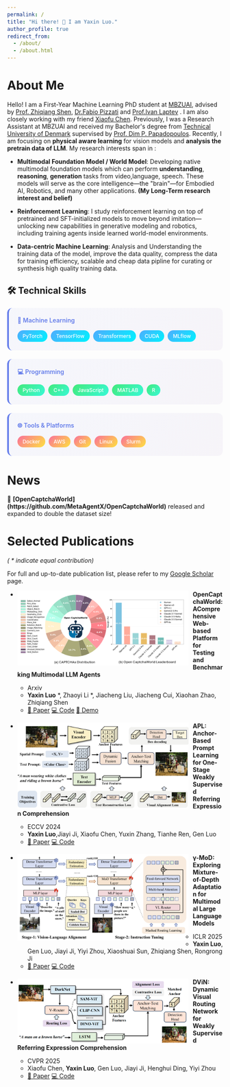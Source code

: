 ```yaml
---
permalink: /
title: "Hi there! 👋 I am Yaxin Luo."
author_profile: true
redirect_from: 
  - /about/
  - /about.html
---
```


About Me
======
Hello! I am a First-Year Machine Learning PhD student at [MBZUAI](https://mbzuai.ac.ae/), advised by [Prof. Zhiqiang Shen](https://zhiqiangshen.com/), [Dr.Fabio Pizzati](https://fabvio.github.io/) and [Prof.Ivan Laptev](https://www.di.ens.fr/~laptev/) . I am also closely working with my friend [Xiaofu Chen](https://xxfchen.github.io/XiaofuChen/). Previously, I was a Research Assistant at MBZUAI and received my Bachelor's degree from [Technical University of Denmark](https://www.dtu.dk/english/) supervised by [Prof. Dim P. Papadopoulos](https://dimipapa.github.io/). Recently, I am focusing on **physical aware learning** for vision models and **analysis the pretrain data of LLM**. My research interests span in :
- **Multimodal Foundation Model / World Model**: Developing native multimodal foundation models which can perform  **understanding**, **reasoning**, **generation** tasks from video,language, speech. These models will serve as the core intelligence—the "brain"—for Embodied AI, Robotics, and many other applications. **(My Long-Term research interest and belief)**

- **Reinforcement Learning**: I study reinforcement learning on top of pretrained and SFT-initialized models to move beyond imitation—unlocking new capabilities in generative modeling and robotics, including training agents inside learned world-model environments.

- **Data-centric Machine Learning**: Analysis and Understanding the training data of the model, improve the data quality, compress the data for training efficiency, scalable and cheap data pipline for curating or synthesis high quality training data.

## 🛠️ Technical Skills

<div class="skills-container">
  <div class="skill-category">
    <h4>🤖 Machine Learning</h4>
    <div class="skill-tags">
      <span class="skill-tag ml">PyTorch</span>
      <span class="skill-tag ml">TensorFlow</span>
      <span class="skill-tag ml">Transformers</span>
      <span class="skill-tag ml">CUDA</span>
      <span class="skill-tag ml">MLflow</span>
    </div>
  </div>
  
  <div class="skill-category">
    <h4>💻 Programming</h4>
    <div class="skill-tags">
      <span class="skill-tag prog">Python</span>
      <span class="skill-tag prog">C++</span>
      <span class="skill-tag prog">JavaScript</span>
      <span class="skill-tag prog">MATLAB</span>
      <span class="skill-tag prog">R</span>
    </div>
  </div>
  
  <div class="skill-category">
    <h4>🌐 Tools & Platforms</h4>
    <div class="skill-tags">
      <span class="skill-tag tools">Docker</span>
      <span class="skill-tag tools">AWS</span>
      <span class="skill-tag tools">Git</span>
      <span class="skill-tag tools">Linux</span>
      <span class="skill-tag tools">Slurm</span>
    </div>
  </div>
</div>

<style>
.skills-container {
  display: grid;
  grid-template-columns: repeat(auto-fit, minmax(250px, 1fr));
  gap: 20px;
  margin: 20px 0;
}

.skill-category {
  background: linear-gradient(135deg, rgba(102, 126, 234, 0.05) 0%, rgba(118, 75, 162, 0.05) 100%);
  padding: 20px;
  border-radius: 12px;
  border-left: 4px solid #667eea;
}

.skill-category h4 {
  margin: 0 0 15px 0;
  color: #667eea;
  font-weight: 600;
}

.skill-tags {
  display: flex;
  flex-wrap: wrap;
  gap: 8px;
}

.skill-tag {
  padding: 6px 12px;
  border-radius: 20px;
  font-size: 0.85em;
  font-weight: 500;
  color: white;
  transition: all 0.3s ease;
  cursor: pointer;
}

.skill-tag:hover {
  transform: translateY(-2px) scale(1.05);
  box-shadow: 0 5px 15px rgba(0, 0, 0, 0.2);
}

.skill-tag.ml {
  background: linear-gradient(135deg, #4facfe 0%, #00f2fe 100%);
}

.skill-tag.prog {
  background: linear-gradient(135deg, #43e97b 0%, #38f9d7 100%);
}

.skill-tag.tools {
  background: linear-gradient(135deg, #fa709a 0%, #fee140 100%);
}
</style> 

News
======
<div class="news-item">
🚀 <strong>[OpenCaptchaWorld](https://github.com/MetaAgentX/OpenCaptchaWorld)</strong> released and expanded to double the dataset size!
</div>


Selected Publications
======
*( * indicate equal contribution)*

For full and up-to-date publication list, please refer to my [Google Scholar](https://scholar.google.com/citations?user=tEaSCzYAAAAJ&hl=en) page.

* <img src="./images/opencaptchaworld.png" width="400px" align="left" style="margin-right:10px" class="publication-image"> **OpenCaptchaWorld: AComprehensive Web-based Platform for Testing and Benchmarking Multimodal LLM Agents**
  * Arxiv
  * **Yaxin Luo** *, Zhaoyi Li *, Jiacheng Liu, Jiacheng Cui, Xiaohan Zhao, Zhiqiang Shen
  * <a href="https://arxiv.org/abs/2505.24878" class="enhanced-link paper-link">📄 Paper</a> <a href="https://github.com/MetaAgentX/OpenCaptchaWorld" class="enhanced-link code-link">💻 Code</a> <a href="https://huggingface.co/spaces/YaxinLuo/Open_CaptchaWorld" class="enhanced-link demo-link">🚀 Demo</a>

* <img src="./images/APL.png" width="400px" align="left" style="margin-right:10px" class="publication-image"> **APL: Anchor-Based Prompt Learning for One-Stage Weakly Supervised Referring Expression Comprehension**
  * ECCV 2024
  * **Yaxin Luo**,Jiayi Ji, Xiaofu Chen, Yuxin Zhang, Tianhe Ren, Gen Luo
  * <a href="https://link.springer.com/chapter/10.1007/978-3-031-72624-8_12" class="enhanced-link paper-link">📄 Paper</a> <a href="https://github.com/Yaxin9Luo/APL" class="enhanced-link code-link">💻 Code</a>

* <img src="./images/MoD.png" width="400px" align="left" style="margin-right:10px" class="publication-image"> **γ-MoD: Exploring Mixture-of-Depth Adaptation for Multimodal Large Language Models**
  * ICLR 2025
  * **Yaxin Luo**, Gen Luo, Jiayi Ji, Yiyi Zhou, Xiaoshuai Sun, Zhiqiang Shen, Rongrong Ji
  * <a href="https://arxiv.org/abs/2410.13859" class="enhanced-link paper-link">📄 Paper</a> <a href="https://github.com/Yaxin9Luo/gamma-MoD" class="enhanced-link code-link">💻 Code</a>

* <img src="./images/DViN.png" width="400px" align="left" style="margin-right:10px" class="publication-image"> **DViN: Dynamic Visual Routing Network for Weakly Supervised Referring Expression Comprehension**
  * CVPR 2025
  * Xiaofu Chen, **Yaxin Luo**, Gen Luo, Jiayi Ji, Henghui Ding, Yiyi Zhou
  * <a href="https://openaccess.thecvf.com/content/CVPR2025/html/Chen_DViN_Dynamic_Visual_Routing_Network_for_Weakly_Supervised_Referring_Expression_CVPR_2025_paper.html" class="enhanced-link paper-link">📄 Paper</a> <a href="https://github.com/XxFChen/DViN" class="enhanced-link code-link">💻 Code</a>